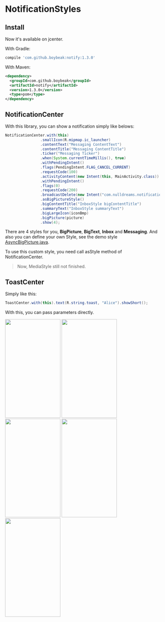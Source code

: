 # NotificationStyles
## Install

Now it's available on jcenter.

With Gradle:

```groovy
compile 'com.github.boybeak:notify:1.3.0'
```

With Maven:

```xml
<dependency>
  <groupId>com.github.boybeak</groupId>
  <artifactId>notify</artifactId>
  <version>1.3.0</version>
  <type>pom</type>
</dependency>
```

## NotificationCenter

With this library, you can show a notification simply like belows:

```java
NotificationCenter.with(this)
                .smallIcon(R.mipmap.ic_launcher)
                .contentText("Messaging ContentText")
                .contentTitle("Messaging ContentTitle")
                .ticker("Messaging Ticker")
                .when(System.currentTimeMillis(), true)
                .withPendingIntent()
                .flags(PendingIntent.FLAG_CANCEL_CURRENT)
                .requestCode(100)
                .activityContent(new Intent(this, MainActivity.class))
                .withPendingIntent()
                .flags(0)
                .requestCode(200)
                .broadcastDelete(new Intent("com.nulldreams.notificationstyles.DELETE"))
                .asBigPictureStyle()
                .bigContentTitle("InboxStyle bigContentTitle")
                .summaryText("InboxStyle summaryText")
                .bigLargeIcon(iconBmp)
                .bigPicture(picture)
                .show(4);
```

There are 4 styles for you,  **BigPicture**, **BigText**, **Inbox** and **Messaging**. And also you can define your own Style, see the demo style [AsyncBigPicture.java](https://github.com/boybeak/NotificationStyles/blob/master/app/src/main/java/com/nulldreams/notificationstyles/AsyncBigPicture.java).

To use this custom style, you need call asStyle method of NotificationCenter.

> Now, MediaStyle still not finished.

## ToastCenter

Simply like this:

```java
ToastCenter.with(this).text(R.string.toast, "Alice").showShort();
```

With this, you can pass parameters directly.



<img src="https://github.com/boybeak/NotificationStyles/blob/master/main.png" width=180 height=320/>
<img src="https://github.com/boybeak/NotificationStyles/blob/master/big_text.png" width=180 height=320/>
<img src="https://github.com/boybeak/NotificationStyles/blob/master/big_picture.png" width=180 height=320/>
<img src="https://github.com/boybeak/NotificationStyles/blob/master/inbox.png" width=180 height=320/>
<img src="https://github.com/boybeak/NotificationStyles/blob/master/messaging.png" width=180 height=320/>
